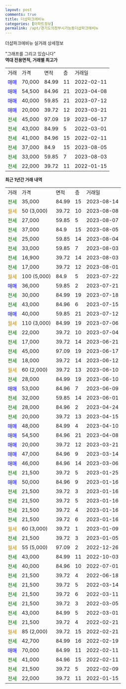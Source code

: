 ```yaml
---
layout: post
comments: true
title: 더샵파크에비뉴
categories: [아파트정보]
permalink: /apt/경기도의정부시가능동더샵파크에비뉴
---
```


더샵파크에비뉴 실거래 상세정보

<script type="text/javascript">
  google.charts.load('current', {'packages':['line', 'corechart']});
  google.charts.setOnLoadCallback(drawChart);

  function drawChart() {
    var data = new google.visualization.DataTable();
    data.addColumn('date', '거래일');
    data.addColumn('number', "매매");
    data.addColumn('number', "전세");
    data.addColumn('number', "전매");

    data.addRows([[new Date(Date.parse("2023-08-14")), null, 35000, null], [new Date(Date.parse("2023-08-08")), null, null, null], [new Date(Date.parse("2023-08-07")), null, 27000, null], [new Date(Date.parse("2023-08-05")), null, 37000, null], [new Date(Date.parse("2023-08-04")), null, 25000, null], [new Date(Date.parse("2023-08-03")), null, 33000, null], [new Date(Date.parse("2023-08-03")), null, 16900, null], [new Date(Date.parse("2023-08-01")), null, 17000, null], [new Date(Date.parse("2023-07-22")), null, null, null], [new Date(Date.parse("2023-07-21")), 36000, null, null], [new Date(Date.parse("2023-07-18")), null, 30000, null], [new Date(Date.parse("2023-07-15")), null, 43000, null], [new Date(Date.parse("2023-07-12")), 40000, null, null], [new Date(Date.parse("2023-07-06")), null, null, null], [new Date(Date.parse("2023-07-04")), null, 22000, null], [new Date(Date.parse("2023-06-21")), null, 17000, null], [new Date(Date.parse("2023-06-17")), null, 45000, null], [new Date(Date.parse("2023-06-12")), null, 18000, null], [new Date(Date.parse("2023-06-10")), null, null, null], [new Date(Date.parse("2023-06-10")), null, 28000, null], [new Date(Date.parse("2023-06-09")), 53000, null, null], [new Date(Date.parse("2023-06-01")), null, 32000, null], [new Date(Date.parse("2023-04-24")), null, 28000, null], [new Date(Date.parse("2023-04-15")), null, 20000, null], [new Date(Date.parse("2023-04-10")), 48000, null, null], [new Date(Date.parse("2023-04-08")), 54500, null, null], [new Date(Date.parse("2023-03-21")), 20000, null, null], [new Date(Date.parse("2023-03-14")), 47000, null, null], [new Date(Date.parse("2023-03-06")), 46000, null, null], [new Date(Date.parse("2023-01-25")), null, 21500, null], [new Date(Date.parse("2023-01-16")), 50000, null, null], [new Date(Date.parse("2023-01-16")), null, 21500, null], [new Date(Date.parse("2023-01-16")), null, 21500, null], [new Date(Date.parse("2023-01-16")), null, 21500, null], [new Date(Date.parse("2023-01-16")), null, 21500, null], [new Date(Date.parse("2023-01-09")), null, null, null], [new Date(Date.parse("2023-01-05")), null, 21500, null], [new Date(Date.parse("2022-12-26")), null, null, null], [new Date(Date.parse("2022-10-03")), null, 43000, null], [new Date(Date.parse("2022-07-01")), null, 40000, null], [new Date(Date.parse("2022-06-18")), null, 21500, null], [new Date(Date.parse("2022-03-14")), null, 21500, null], [new Date(Date.parse("2022-03-11")), null, 21500, null], [new Date(Date.parse("2022-03-05")), null, 21500, null], [new Date(Date.parse("2022-03-01")), null, 43000, null], [new Date(Date.parse("2022-02-21")), null, 21500, null], [new Date(Date.parse("2022-02-21")), null, null, null], [new Date(Date.parse("2022-02-19")), null, 42700, null], [new Date(Date.parse("2022-02-11")), 70000, null, null], [new Date(Date.parse("2022-02-11")), null, 41000, null], [new Date(Date.parse("2022-02-09")), null, 21500, null], [new Date(Date.parse("2022-01-15")), null, 22000, null]]);

    var options = {
      hAxis: {
        format: 'yyyy/MM/dd'
      },    
      lineWidth: 0,
      pointsVisible: true,    
      title: '최근 1년간 유형별 실거래가 분포',
      legend: { position: 'bottom' }
    };

    var formatter = new google.visualization.NumberFormat({pattern:'###,###'} );
    formatter.format(data, 1);
    formatter.format(data, 2);
    
    setTimeout(function() {
        var chart = new google.visualization.LineChart(document.getElementById('columnchart_material'));
        chart.draw(data, (options));
        document.getElementById('loading').style.display = 'none';
    }, 200);
  }
</script>


<div id="loading" style="z-index:20; display: block; margin-left: 0px">"그래프를 그리고 있습니다"</div>
<div id="columnchart_material" style="width: 95%; margin-left: 0px; display: block"></div>
<!-- contents start -->
<b>역대 전용면적, 거래별 최고가</b>
<table class="sortable">
    <tr>
      <td>거래</td>
      <td>가격</td>
      <td>면적</td>
      <td>층</td>
      <td>거래일</td>
    </tr>
        <tr>
          <td><a style="color: blue">매매</a></td>
          <td>70,000</td>
          <td>84.99</td>
          <td>11</td>
          <td>2022-02-11</td>
        </tr>            <tr>
          <td><a style="color: blue">매매</a></td>
          <td>54,500</td>
          <td>84.96</td>
          <td>21</td>
          <td>2023-04-08</td>
        </tr>            <tr>
          <td><a style="color: blue">매매</a></td>
          <td>40,000</td>
          <td>59.85</td>
          <td>21</td>
          <td>2023-07-12</td>
        </tr>            <tr>
          <td><a style="color: blue">매매</a></td>
          <td>20,000</td>
          <td>39.72</td>
          <td>12</td>
          <td>2023-03-21</td>
        </tr>        
        <tr>
              <td><a style="color: darkgreen">전세</a></td>
              <td>45,000</td>
              <td>97.09</td>
              <td>19</td>
              <td>2023-06-17</td>
            </tr>            <tr>
              <td><a style="color: darkgreen">전세</a></td>
              <td>43,000</td>
              <td>84.99</td>
              <td>5</td>
              <td>2022-03-01</td>
            </tr>            <tr>
              <td><a style="color: darkgreen">전세</a></td>
              <td>41,000</td>
              <td>84.96</td>
              <td>15</td>
              <td>2022-02-11</td>
            </tr>            <tr>
              <td><a style="color: darkgreen">전세</a></td>
              <td>37,000</td>
              <td>84.9</td>
              <td>15</td>
              <td>2023-08-05</td>
            </tr>            <tr>
              <td><a style="color: darkgreen">전세</a></td>
              <td>33,000</td>
              <td>59.85</td>
              <td>7</td>
              <td>2023-08-03</td>
            </tr>            <tr>
              <td><a style="color: darkgreen">전세</a></td>
              <td>22,000</td>
              <td>39.72</td>
              <td>11</td>
              <td>2022-01-15</td>
            </tr>        
    
</table>

<b>최근 1년간 거래 내역</b>

<table class="sortable">
    <tr>
      <td>거래</td>
      <td>가격</td>
      <td>면적</td>
      <td>층</td>
      <td>거래일</td>
    </tr>
    <tr>
      <td><a style="color: darkgreen">전세</a></td>
      <td>35,000</td>
      <td>84.99</td>
      <td>15</td>
      <td>2023-08-14</td>
    </tr>          <tr>
      <td><a style="color: darkgoldenrod">월세</a></td>
      <td>50 (3,000)</td>
      <td>39.72</td>
      <td>10</td>
      <td>2023-08-08</td>
    </tr>          <tr>
      <td><a style="color: darkgreen">전세</a></td>
      <td>27,000</td>
      <td>59.85</td>
      <td>5</td>
      <td>2023-08-07</td>
    </tr>          <tr>
      <td><a style="color: darkgreen">전세</a></td>
      <td>37,000</td>
      <td>84.9</td>
      <td>15</td>
      <td>2023-08-05</td>
    </tr>          <tr>
      <td><a style="color: darkgreen">전세</a></td>
      <td>25,000</td>
      <td>59.85</td>
      <td>14</td>
      <td>2023-08-04</td>
    </tr>          <tr>
      <td><a style="color: darkgreen">전세</a></td>
      <td>33,000</td>
      <td>59.85</td>
      <td>7</td>
      <td>2023-08-03</td>
    </tr>          <tr>
      <td><a style="color: darkgreen">전세</a></td>
      <td>16,900</td>
      <td>39.72</td>
      <td>14</td>
      <td>2023-08-03</td>
    </tr>          <tr>
      <td><a style="color: darkgreen">전세</a></td>
      <td>17,000</td>
      <td>39.72</td>
      <td>12</td>
      <td>2023-08-01</td>
    </tr>          <tr>
      <td><a style="color: darkgoldenrod">월세</a></td>
      <td>100 (5,000)</td>
      <td>84.9</td>
      <td>5</td>
      <td>2023-07-22</td>
    </tr>          <tr>
      <td><a style="color: blue">매매</a></td>
      <td>36,000</td>
      <td>59.85</td>
      <td>2</td>
      <td>2023-07-21</td>
    </tr>          <tr>
      <td><a style="color: darkgreen">전세</a></td>
      <td>30,000</td>
      <td>84.99</td>
      <td>19</td>
      <td>2023-07-18</td>
    </tr>          <tr>
      <td><a style="color: darkgreen">전세</a></td>
      <td>43,000</td>
      <td>84.96</td>
      <td>6</td>
      <td>2023-07-15</td>
    </tr>          <tr>
      <td><a style="color: blue">매매</a></td>
      <td>40,000</td>
      <td>59.85</td>
      <td>21</td>
      <td>2023-07-12</td>
    </tr>          <tr>
      <td><a style="color: darkgoldenrod">월세</a></td>
      <td>110 (3,000)</td>
      <td>84.99</td>
      <td>19</td>
      <td>2023-07-06</td>
    </tr>          <tr>
      <td><a style="color: darkgreen">전세</a></td>
      <td>22,000</td>
      <td>39.72</td>
      <td>10</td>
      <td>2023-07-04</td>
    </tr>          <tr>
      <td><a style="color: darkgreen">전세</a></td>
      <td>17,000</td>
      <td>39.72</td>
      <td>14</td>
      <td>2023-06-21</td>
    </tr>          <tr>
      <td><a style="color: darkgreen">전세</a></td>
      <td>45,000</td>
      <td>97.09</td>
      <td>19</td>
      <td>2023-06-17</td>
    </tr>          <tr>
      <td><a style="color: darkgreen">전세</a></td>
      <td>18,000</td>
      <td>39.72</td>
      <td>14</td>
      <td>2023-06-12</td>
    </tr>          <tr>
      <td><a style="color: darkgoldenrod">월세</a></td>
      <td>60 (2,000)</td>
      <td>39.72</td>
      <td>13</td>
      <td>2023-06-10</td>
    </tr>          <tr>
      <td><a style="color: darkgreen">전세</a></td>
      <td>28,000</td>
      <td>84.99</td>
      <td>19</td>
      <td>2023-06-10</td>
    </tr>          <tr>
      <td><a style="color: blue">매매</a></td>
      <td>53,000</td>
      <td>84.96</td>
      <td>7</td>
      <td>2023-06-09</td>
    </tr>          <tr>
      <td><a style="color: darkgreen">전세</a></td>
      <td>32,000</td>
      <td>59.85</td>
      <td>14</td>
      <td>2023-06-01</td>
    </tr>          <tr>
      <td><a style="color: darkgreen">전세</a></td>
      <td>28,000</td>
      <td>84.96</td>
      <td>2</td>
      <td>2023-04-24</td>
    </tr>          <tr>
      <td><a style="color: darkgreen">전세</a></td>
      <td>20,000</td>
      <td>39.72</td>
      <td>13</td>
      <td>2023-04-15</td>
    </tr>          <tr>
      <td><a style="color: blue">매매</a></td>
      <td>48,000</td>
      <td>84.99</td>
      <td>4</td>
      <td>2023-04-10</td>
    </tr>          <tr>
      <td><a style="color: blue">매매</a></td>
      <td>54,500</td>
      <td>84.96</td>
      <td>21</td>
      <td>2023-04-08</td>
    </tr>          <tr>
      <td><a style="color: blue">매매</a></td>
      <td>20,000</td>
      <td>39.72</td>
      <td>12</td>
      <td>2023-03-21</td>
    </tr>          <tr>
      <td><a style="color: blue">매매</a></td>
      <td>47,000</td>
      <td>84.96</td>
      <td>9</td>
      <td>2023-03-14</td>
    </tr>          <tr>
      <td><a style="color: blue">매매</a></td>
      <td>46,000</td>
      <td>84.96</td>
      <td>14</td>
      <td>2023-03-06</td>
    </tr>          <tr>
      <td><a style="color: darkgreen">전세</a></td>
      <td>21,500</td>
      <td>39.72</td>
      <td>5</td>
      <td>2023-01-25</td>
    </tr>          <tr>
      <td><a style="color: blue">매매</a></td>
      <td>50,000</td>
      <td>84.96</td>
      <td>9</td>
      <td>2023-01-16</td>
    </tr>          <tr>
      <td><a style="color: darkgreen">전세</a></td>
      <td>21,500</td>
      <td>39.72</td>
      <td>3</td>
      <td>2023-01-16</td>
    </tr>          <tr>
      <td><a style="color: darkgreen">전세</a></td>
      <td>21,500</td>
      <td>39.72</td>
      <td>5</td>
      <td>2023-01-16</td>
    </tr>          <tr>
      <td><a style="color: darkgreen">전세</a></td>
      <td>21,500</td>
      <td>39.72</td>
      <td>4</td>
      <td>2023-01-16</td>
    </tr>          <tr>
      <td><a style="color: darkgreen">전세</a></td>
      <td>21,500</td>
      <td>39.72</td>
      <td>6</td>
      <td>2023-01-16</td>
    </tr>          <tr>
      <td><a style="color: darkgoldenrod">월세</a></td>
      <td>60 (3,000)</td>
      <td>39.72</td>
      <td>1</td>
      <td>2023-01-09</td>
    </tr>          <tr>
      <td><a style="color: darkgreen">전세</a></td>
      <td>21,500</td>
      <td>39.72</td>
      <td>3</td>
      <td>2023-01-05</td>
    </tr>          <tr>
      <td><a style="color: darkgoldenrod">월세</a></td>
      <td>55 (5,000)</td>
      <td>97.09</td>
      <td>2</td>
      <td>2022-12-26</td>
    </tr>          <tr>
      <td><a style="color: darkgreen">전세</a></td>
      <td>43,000</td>
      <td>84.99</td>
      <td>11</td>
      <td>2022-10-03</td>
    </tr>          <tr>
      <td><a style="color: darkgreen">전세</a></td>
      <td>40,000</td>
      <td>84.96</td>
      <td>10</td>
      <td>2022-07-01</td>
    </tr>          <tr>
      <td><a style="color: darkgreen">전세</a></td>
      <td>21,500</td>
      <td>39.72</td>
      <td>4</td>
      <td>2022-06-18</td>
    </tr>          <tr>
      <td><a style="color: darkgreen">전세</a></td>
      <td>21,500</td>
      <td>39.72</td>
      <td>5</td>
      <td>2022-03-14</td>
    </tr>          <tr>
      <td><a style="color: darkgreen">전세</a></td>
      <td>21,500</td>
      <td>39.72</td>
      <td>6</td>
      <td>2022-03-11</td>
    </tr>          <tr>
      <td><a style="color: darkgreen">전세</a></td>
      <td>21,500</td>
      <td>39.72</td>
      <td>3</td>
      <td>2022-03-05</td>
    </tr>          <tr>
      <td><a style="color: darkgreen">전세</a></td>
      <td>43,000</td>
      <td>84.99</td>
      <td>5</td>
      <td>2022-03-01</td>
    </tr>          <tr>
      <td><a style="color: darkgreen">전세</a></td>
      <td>21,500</td>
      <td>39.72</td>
      <td>4</td>
      <td>2022-02-21</td>
    </tr>          <tr>
      <td><a style="color: darkgoldenrod">월세</a></td>
      <td>85 (2,000)</td>
      <td>39.72</td>
      <td>15</td>
      <td>2022-02-21</td>
    </tr>          <tr>
      <td><a style="color: darkgreen">전세</a></td>
      <td>42,700</td>
      <td>84.99</td>
      <td>16</td>
      <td>2022-02-19</td>
    </tr>          <tr>
      <td><a style="color: blue">매매</a></td>
      <td>70,000</td>
      <td>84.99</td>
      <td>11</td>
      <td>2022-02-11</td>
    </tr>          <tr>
      <td><a style="color: darkgreen">전세</a></td>
      <td>41,000</td>
      <td>84.96</td>
      <td>15</td>
      <td>2022-02-11</td>
    </tr>          <tr>
      <td><a style="color: darkgreen">전세</a></td>
      <td>21,500</td>
      <td>39.72</td>
      <td>5</td>
      <td>2022-02-09</td>
    </tr>          <tr>
      <td><a style="color: darkgreen">전세</a></td>
      <td>22,000</td>
      <td>39.72</td>
      <td>11</td>
      <td>2022-01-15</td>
    </tr>      </table>
<!-- contents end -->    

